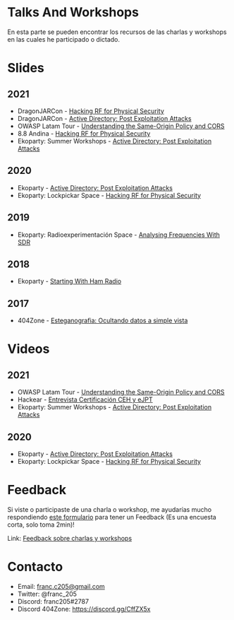 # Talks And Workshops
En esta parte se pueden encontrar los recursos de las charlas y workshops en las cuales he participado o dictado.

# Slides
## 2021
- DragonJARCon - [Hacking RF for Physical Security](https://docs.google.com/presentation/d/e/2PACX-1vRJerngjoaRKYCSMDNqtbPDqvEsrOW9A9pObc23P5k6Y4L2Z_1uj5U8lOKCALkoWi--OJH9saXc_Pgc/pub?start=true&loop=false&delayms=15000)
- DragonJARCon - [Active Directory: Post Exploitation Attacks](https://docs.google.com/presentation/d/e/2PACX-1vS-PZ4BlYouygGxiIhKd2ccLJkG7NDBb0TVBYJwIsOFGOlPnohic0Gbn7HrtDFEyEXYBnLJn-5jUCsT/pub?start=true&loop=false&delayms=15000)
- OWASP Latam Tour - [Understanding the Same-Origin Policy and CORS](https://docs.google.com/presentation/d/e/2PACX-1vS69esl9eAq1UNJr1gkSTJ24vmyBqdjSAUvr76Fe_2ebwFO1bLUifmOH3rHDNM4kxcthhWRsoWlMdLA/pub?start=true&loop=false&delayms=15000)
- 8.8 Andina - [Hacking RF for Physical Security](https://docs.google.com/presentation/d/e/2PACX-1vRoFC-1l9pCeL0Iop-bZu-JqJYDvywdnbCBvK70zRh3BvDHopwoiFL68ua0hINOZYRVa4ageAq08JXS/pub?start=true&loop=false&delayms=15000)
- Ekoparty: Summer Workshops - [Active Directory: Post Exploitation Attacks](https://docs.google.com/presentation/d/e/2PACX-1vTYYVcl7kLuwLxVZij3DdB2uiniN3g3bFgHK4MZWdCGkb9S7PVq9Q8Rg1_nKwQFt_gifkZngjJWtexV/pub?start=true&loop=false&delayms=15000)

## 2020
- Ekoparty - [Active Directory: Post Exploitation Attacks](https://docs.google.com/presentation/d/e/2PACX-1vRBmHmty9CCgftXu1L4O2EBrvIKj5pVFqQFHm5rjrON7opm938SSEEP-zfUmWBZ6_MGCbHWcvBGRUIJ/pub?start=true&loop=false&delayms=15000)
- Ekoparty: Lockpickar Space - [Hacking RF for Physical Security](https://docs.google.com/presentation/d/e/2PACX-1vRJL15q0qN9JIEpBl8HPB5nUdkbqenZ7Gvunpxlck-uN0QzGIn1goK44b7RacNlu2GBCiHhZjLy2CWJ/pub?start=true&loop=false&delayms=15000)

## 2019
- Ekoparty: Radioexperimentación Space - [Analysing Frequencies With SDR](https://docs.google.com/presentation/d/e/2PACX-1vQS8KfUB3145d-ubtROZraUTDv55jYlwV7xiCCrDb8re3l7CbSu61zjKtnzWfrGR4hgvNpayJRsbw27/pub?start=true&loop=false&delayms=15000) 

## 2018
- Ekoparty - [Starting With Ham Radio](https://docs.google.com/presentation/d/e/2PACX-1vSQcRfdVgOQ9J1cwbfIRwfYg0QxHIymP9HO-fSUJEDdmACCZ3D36YlneHNhTW87EQdYRvPuQ5qi23m3/pub?start=true&loop=false&delayms=15000)

## 2017
- 404Zone - [Esteganografia: Ocultando datos a simple vista](https://docs.google.com/presentation/d/e/2PACX-1vSgI61uYgJ3sZLq7R4n7YDitGv2YvCP9yH6DGyIDYPWzZJbKAkq9a9Oj7DrsVCRDaNJ4eGQT5z8Gqu6/pub?start=false&loop=false&delayms=15000)

# Videos

## 2021
- OWASP Latam Tour - [Understanding the Same-Origin Policy and CORS](https://www.youtube.com/watch?v=19VjN8U101g)
- Hackear - [Entrevista Certificación CEH y eJPT](https://www.youtube.com/watch?v=gJIOz9J3p78)
- Ekoparty: Summer Workshops - [Active Directory: Post Exploitation Attacks](https://www.youtube.com/watch?v=-kyZenxBCJw)

## 2020
- Ekoparty - [Active Directory: Post Exploitation Attacks](https://www.youtube.com/watch?v=3wXe7pX2b7A)
- Ekoparty: Lockpickar Space - [Hacking RF for Physical Security](https://www.youtube.com/watch?v=tJIiYSNip00)

# Feedback
Si viste o participaste de una charla o workshop, me ayudarías mucho respondiendo [este formulario](https://forms.gle/hXFKSgRAAXGmwdPu7) para tener un Feedback (Es una encuesta corta, solo toma 2min)!

Link: [Feedback sobre charlas y workshops](https://forms.gle/hXFKSgRAAXGmwdPu7)

# Contacto
- Email: franc.c205@gmail.com
- Twitter: @franc_205
- Discord: franc205#2787
- Discord 404Zone: https://discord.gg/CffZX5x

